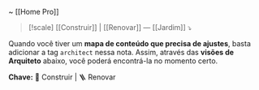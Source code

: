~ [[Home Pro]] 

> [!scale] [[Construir]] | [[Renovar]] — [[Jardim]] ⤵️

Quando você tiver um **mapa de conteúdo que precisa de ajustes**, basta adicionar a tag `architect` nessa nota. Assim, através das **visões de Arquiteto** abaixo, você poderá encontrá-la no momento certo.

**Chave:** 🧱 Construir | 🪜 Renovar  

